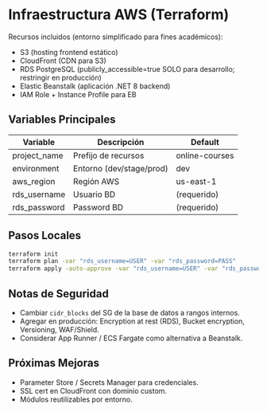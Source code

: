# Infraestructura AWS (Terraform)

Recursos incluidos (entorno simplificado para fines académicos):
- S3 (hosting frontend estático)
- CloudFront (CDN para S3)
- RDS PostgreSQL (publicly_accessible=true SOLO para desarrollo; restringir en producción)
- Elastic Beanstalk (aplicación .NET 8 backend)
- IAM Role + Instance Profile para EB

## Variables Principales
| Variable | Descripción | Default |
|----------|-------------|---------|
| project_name | Prefijo de recursos | online-courses |
| environment | Entorno (dev/stage/prod) | dev |
| aws_region | Región AWS | us-east-1 |
| rds_username | Usuario BD | (requerido) |
| rds_password | Password BD | (requerido) |

## Pasos Locales
```bash
terraform init
terraform plan -var "rds_username=USER" -var "rds_password=PASS"
terraform apply -auto-approve -var "rds_username=USER" -var "rds_password=PASS"
```

## Notas de Seguridad
- Cambiar `cidr_blocks` del SG de la base de datos a rangos internos.
- Agregar en producción: Encryption at rest (RDS), Bucket encryption, Versioning, WAF/Shield.
- Considerar App Runner / ECS Fargate como alternativa a Beanstalk.

## Próximas Mejoras
- Parameter Store / Secrets Manager para credenciales.
- SSL cert en CloudFront con dominio custom.
- Módulos reutilizables por entorno.